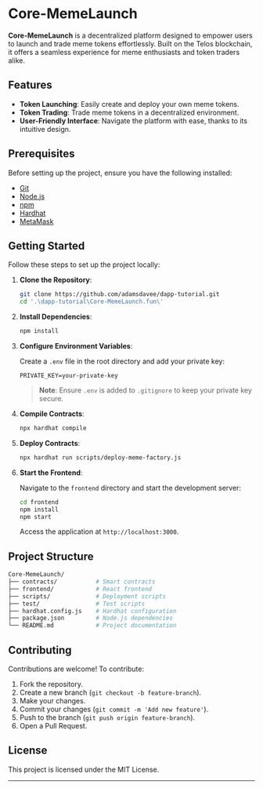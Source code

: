 # Core-MemeLaunch

**Core-MemeLaunch** is a decentralized platform designed to empower users to launch and trade meme tokens effortlessly. Built on the Telos blockchain, it offers a seamless experience for meme enthusiasts and token traders alike.

## Features

- **Token Launching**: Easily create and deploy your own meme tokens.
- **Token Trading**: Trade meme tokens in a decentralized environment.
- **User-Friendly Interface**: Navigate the platform with ease, thanks to its intuitive design.

## Prerequisites

Before setting up the project, ensure you have the following installed:

- [Git](https://git-scm.com/)
- [Node.js](https://nodejs.org/en/)
- [npm](https://www.npmjs.com/)
- [Hardhat](https://hardhat.org/)
- [MetaMask](https://metamask.io/)

## Getting Started

Follow these steps to set up the project locally:

1. **Clone the Repository**:

   ```bash
   git clone https://github.com/adamsdavee/dapp-tutorial.git
   cd '.\dapp-tutorial\Core-MemeLaunch.fun\'
   ```

2. **Install Dependencies**:

   ```bash
   npm install
   ```

3. **Configure Environment Variables**:

   Create a `.env` file in the root directory and add your private key:

   ```env
   PRIVATE_KEY=your-private-key
   ```

   > **Note**: Ensure `.env` is added to `.gitignore` to keep your private key secure.

4. **Compile Contracts**:

   ```bash
   npx hardhat compile
   ```

5. **Deploy Contracts**:

   ```bash
   npx hardhat run scripts/deploy-meme-factory.js
   ```

6. **Start the Frontend**:

   Navigate to the `frontend` directory and start the development server:

   ```bash
   cd frontend
   npm install
   npm start
   ```

   Access the application at `http://localhost:3000`.

## Project Structure

```bash
Core-MemeLaunch/
├── contracts/           # Smart contracts
├── frontend/            # React frontend
├── scripts/             # Deployment scripts
├── test/                # Test scripts
├── hardhat.config.js    # Hardhat configuration
├── package.json         # Node.js dependencies
└── README.md            # Project documentation
```

## Contributing

Contributions are welcome! To contribute:

1. Fork the repository.
2. Create a new branch (`git checkout -b feature-branch`).
3. Make your changes.
4. Commit your changes (`git commit -m 'Add new feature'`).
5. Push to the branch (`git push origin feature-branch`).
6. Open a Pull Request.

## License

This project is licensed under the MIT License.

--- 